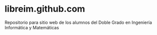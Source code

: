 libreim.github.com
================

Repositorio para sitio web de los alumnos del Doble Grado en Ingeniería Informática y Matemáticas
